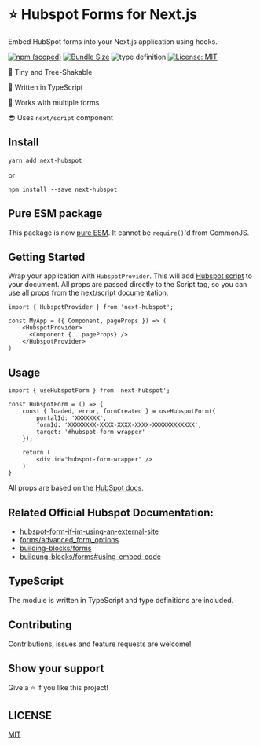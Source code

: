 # ⭐ Hubspot Forms for Next.js

Embed HubSpot forms into your Next.js application using hooks.

[![npm (scoped)](https://img.shields.io/npm/v/next-hubspot?style=flat-square)](https://www.npmjs.com/package/next-hubspot)
[![Bundle Size](https://img.shields.io/bundlephobia/min/next-hubspot?style=flat-square)](https://bundlephobia.com/result?p=next-hubspot)
![type definition](https://img.shields.io/npm/types/next-hubspot)
[![License: MIT](https://img.shields.io/badge/License-MIT-yellow.svg)](https://github.com/snelsi/next-hubspot/blob/master/LICENSE)

🌳 Tiny and Tree-Shakable

🦄 Written in TypeScript

👾 Works with multiple forms

😎 Uses `next/script` component

## Install

```ssh
yarn add next-hubspot
```

or

```ssh
npm install --save next-hubspot
```

## Pure ESM package

This package is now [pure ESM](https://gist.github.com/sindresorhus/a39789f98801d908bbc7ff3ecc99d99c). It cannot be `require()`'d from CommonJS.

## Getting Started

Wrap your application with `HubspotProvider`. This will add [Hubspot script](https://js.hsforms.net/forms/v2.js) to your document.
All props are passed directly to the Script tag, so you can use all props from the [next/script documentation](https://nextjs.org/docs/api-reference/next/script).

```TSX
import { HubspotProvider } from 'next-hubspot';

const MyApp = ({ Component, pageProps }) => (
    <HubspotProvider>
      <Component {...pageProps} />
    </HubspotProvider>
)

```

## Usage

```TSX
import { useHubspotForm } from 'next-hubspot';

const HubspotForm = () => {
    const { loaded, error, formCreated } = useHubspotForm({
        portalId: 'XXXXXXX',
        formId: 'XXXXXXXX-XXXX-XXXX-XXXX-XXXXXXXXXXXX',
        target: '#hubspot-form-wrapper'
    });

    return (
        <div id="hubspot-form-wrapper" />
    )
}
```

All props are based on the [HubSpot docs](https://legacydocs.hubspot.com/docs/methods/forms/advanced_form_options).

## Related Official Hubspot Documentation:

- [hubspot-form-if-im-using-an-external-site](https://knowledge.hubspot.com/forms/how-can-i-share-a-hubspot-form-if-im-using-an-external-site)
- [forms/advanced_form_options](https://legacydocs.hubspot.com/docs/methods/forms/advanced_form_options)
- [building-blocks/forms](https://developers.hubspot.com/docs/cms/building-blocks/forms)
- [buildung-blocks/forms#using-embed-code](https://developers.hubspot.com/docs/cms/building-blocks/forms#using-the-form-hubl-tag:~:text=the%20parameters%20available.-,Using%20the%20form%20embed%20code,-When%20adding%20forms)

## TypeScript

The module is written in TypeScript and type definitions are included.

## Contributing

Contributions, issues and feature requests are welcome!

## Show your support

Give a ⭐️ if you like this project!

## LICENSE

[MIT](./LICENSE)
